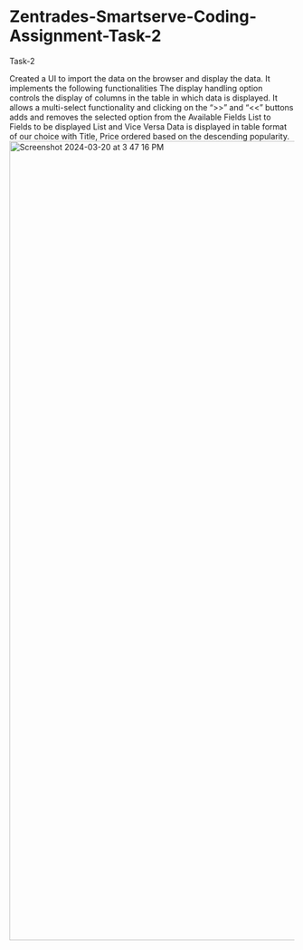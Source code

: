 # Zentrades-Smartserve-Coding-Assignment-Task-2
Task-2

Created a  UI to import the data on the browser and display the data.
It implements the following functionalities
The display handling option controls the display of columns in the table in which data is displayed. It allows a multi-select functionality and clicking on the “>>” and “<<” buttons adds and removes the selected option from the Available Fields List to Fields to be displayed List and Vice Versa
Data is displayed in table format of our choice with Title, Price ordered based on the descending popularity.
<img width="1412" alt="Screenshot 2024-03-20 at 3 47 16 PM" src="https://github.com/abhik144/Zentrades-Smartserve-Coding-Assignment-Task-2/assets/87299462/7dba3d0c-2590-428d-b5d8-a0bc69e177c4">
